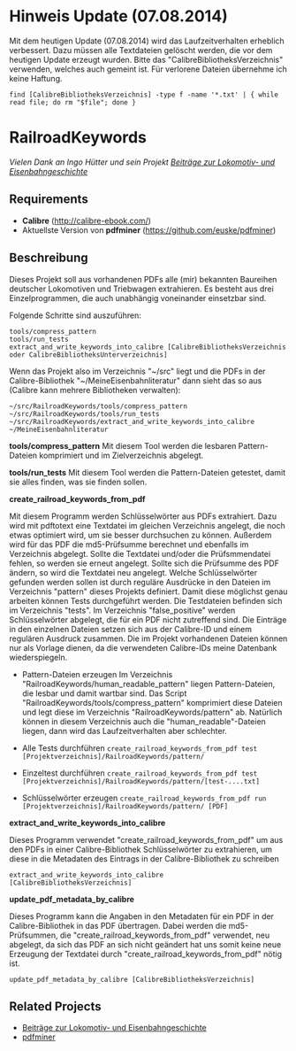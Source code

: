 Hinweis Update (07.08.2014)
=======
Mit dem heutigen Update (07.08.2014) wird das Laufzeitverhalten erheblich verbessert. Dazu müssen alle Textdateien gelöscht werden, die vor dem heutigen Update erzeugt wurden. Bitte das "CalibreBibliotheksVerzeichnis" verwenden, welches auch gemeint ist. Für verlorene Dateien übernehme ich keine Haftung.

```
find [CalibreBibliotheksVerzeichnis] -type f -name '*.txt' | { while read file; do rm "$file"; done }
```

RailroadKeywords
================
*Vielen Dank an Ingo Hütter und sein Projekt <a href="http://www.beitraege.lokomotive.de/">Beiträge zur Lokomotiv- und Eisenbahngeschichte</a>*

Requirements
------------
* **Calibre** (http://calibre-ebook.com/)
* Aktuellste Version von **pdfminer** (https://github.com/euske/pdfminer)

Beschreibung
------------

Dieses Projekt soll aus vorhandenen PDFs alle (mir) bekannten Baureihen deutscher Lokomotiven und Triebwagen extrahieren. Es besteht aus drei Einzelprogrammen, die auch unabhängig voneinander einsetzbar sind.

Folgende Schritte sind auszuführen:
```
tools/compress_pattern
tools/run_tests
extract_and_write_keywords_into_calibre [CalibreBibliotheksVerzeichnis oder CalibreBibliotheksUnterverzeichnis]

```
Wenn das Projekt also im Verzeichnis "~/src" liegt und die PDFs in der Calibre-Bibliothek "~/MeineEisenbahnliteratur" dann sieht das so aus (Calibre kann mehrere Bibliotheken verwalten):
```
~/src/RailroadKeywords/tools/compress_pattern
~/src/RailroadKeywords/tools/run_tests
~/src/RailroadKeywords/extract_and_write_keywords_into_calibre ~/MeineEisenbahnliteratur

```

**tools/compress_pattern**
Mit diesem Tool werden die lesbaren Pattern-Dateien komprimiert und im Zielverzeichnis abgelegt.

**tools/run_tests**
Mit diesem Tool werden die Pattern-Dateien getestet, damit sie alles finden, was sie finden sollen.

**create_railroad_keywords_from_pdf**

Mit diesem Programm werden Schlüsselwörter aus PDFs extrahiert. Dazu wird mit pdftotext eine Textdatei im gleichen Verzeichnis angelegt, die noch etwas optimiert wird, um sie besser durchsuchen zu können. Außerdem wird für das PDF die md5-Prüfsumme berechnet und ebenfalls im Verzeichnis abgelegt. Sollte die Textdatei und/oder die Prüfsmmendatei fehlen, so werden sie erneut angelegt. Sollte sich die Prüfsumme des PDF ändern, so wird die Textdatei neu angelegt.
Welche Schlüsselwörter gefunden werden sollen ist durch reguläre Ausdrücke in den Dateien im Verzeichnis "pattern" dieses Projekts definiert. Damit diese möglichst genau arbeiten können Tests durchgeführt werden. Die Testdateien befinden sich im Verzeichnis "tests".
Im Verzeichnis "false_positive" werden Schlüsselwörter abgelegt, die für ein PDF nicht zutreffend sind. Die Einträge in den einzelnen Dateien setzen sich aus der Calibre-ID und einem regulären Ausdruck zusammen. Die im Projekt vorhandenen Dateien können nur als Vorlage dienen, da die verwendeten Calibre-IDs meine Datenbank wiederspiegeln.

* Pattern-Dateien erzeugen
Im Verzeichnis "RailroadKeywords/human_readable_pattern" liegen Pattern-Dateien, die lesbar und damit wartbar sind. Das Script "RailroadKeywords/tools/compress_pattern" komprimiert diese Dateien und legt diese im Verzeichnis "RailroadKeywords/pattern" ab. Natürlich können in diesem Verzeichnis auch die "human_readable"-Dateien liegen, dann wird das Laufzeitverhalten aber schlechter.

* Alle Tests durchführen
```create_railroad_keywords_from_pdf test [Projektverzeichnis]/RailroadKeywords/pattern/```

* Einzeltest durchführen
```create_railroad_keywords_from_pdf test [Projektverzeichnis]/RailroadKeywords/pattern/[test-....txt]```

* Schlüsselwörter erzeugen
```create_railroad_keywords_from_pdf run [Projektverzeichnis]/RailroadKeywords/pattern/ [PDF]```

**extract_and_write_keywords_into_calibre**

Dieses Programm verwendet "create_railroad_keywords_from_pdf" um aus den PDFs in einer Calibre-Bibliothek Schlüsselwörter zu extrahieren, um diese in die Metadaten des Eintrags in der Calibre-Bibliothek zu schreiben

```extract_and_write_keywords_into_calibre [CalibreBibliotheksVerzeichnis]```

**update_pdf_metadata_by_calibre**

Dieses Programm kann die Angaben in den Metadaten für ein PDF in der Calibre-Bibliothek in das PDF übertragen. Dabei werden die md5-Prüfsummen, die "create_railroad_keywords_from_pdf" verwendet, neu abgelegt, da sich das PDF an sich nicht geändert hat uns somit keine neue Erzeugung der Textdatei durch "create_railroad_keywords_from_pdf" nötig ist.

```update_pdf_metadata_by_calibre [CalibreBibliotheksVerzeichnis]```

Related Projects
----------------

 * <a href="http://www.beitraege.lokomotive.de/">Beiträge zur Lokomotiv- und Eisenbahngeschichte</a> 
 * <a href="https://github.com/euske/pdfminer">pdfminer</a>
